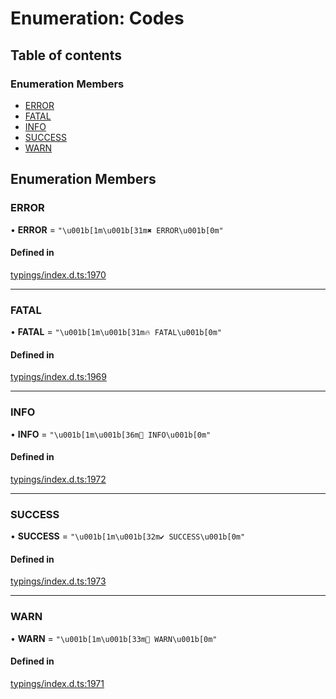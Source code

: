 # Enumeration: Codes

## Table of contents

### Enumeration Members

- [ERROR](../wiki/Codes#error)
- [FATAL](../wiki/Codes#fatal)
- [INFO](../wiki/Codes#info)
- [SUCCESS](../wiki/Codes#success)
- [WARN](../wiki/Codes#warn)

## Enumeration Members

### ERROR

• **ERROR** = ``"\u001b[1m\u001b[31m✖ ERROR\u001b[0m"``

#### Defined in

[typings/index.d.ts:1970](https://github.com/Natto-PKP/discord-sucrose/blob/a2c6566/typings/index.d.ts#L1970)

___

### FATAL

• **FATAL** = ``"\u001b[1m\u001b[31m🔥 FATAL\u001b[0m"``

#### Defined in

[typings/index.d.ts:1969](https://github.com/Natto-PKP/discord-sucrose/blob/a2c6566/typings/index.d.ts#L1969)

___

### INFO

• **INFO** = ``"\u001b[1m\u001b[36m🔎 INFO\u001b[0m"``

#### Defined in

[typings/index.d.ts:1972](https://github.com/Natto-PKP/discord-sucrose/blob/a2c6566/typings/index.d.ts#L1972)

___

### SUCCESS

• **SUCCESS** = ``"\u001b[1m\u001b[32m✔ SUCCESS\u001b[0m"``

#### Defined in

[typings/index.d.ts:1973](https://github.com/Natto-PKP/discord-sucrose/blob/a2c6566/typings/index.d.ts#L1973)

___

### WARN

• **WARN** = ``"\u001b[1m\u001b[33m🔔 WARN\u001b[0m"``

#### Defined in

[typings/index.d.ts:1971](https://github.com/Natto-PKP/discord-sucrose/blob/a2c6566/typings/index.d.ts#L1971)
